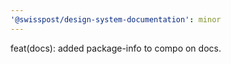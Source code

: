 ```yaml
---
'@swisspost/design-system-documentation': minor
---
```

feat(docs): added package-info to compo on docs.